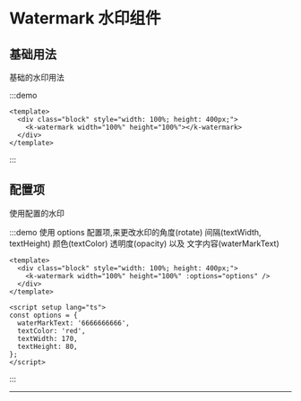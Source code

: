 # Watermark 水印组件

## 基础用法

基础的水印用法

:::demo

```vue
<template>
  <div class="block" style="width: 100%; height: 400px;">
    <k-watermark width="100%" height="100%"></k-watermark>
  </div>
</template>
```

:::

## 配置项

使用配置的水印

:::demo 使用 options 配置项,来更改水印的角度(rotate) 间隔(textWidth, textHeight) 颜色(textColor) 透明度(opacity) 以及 文字内容(waterMarkText)

```vue
<template>
  <div class="block" style="width: 100%; height: 400px;">
    <k-watermark width="100%" height="100%" :options="options" />
  </div>
</template>

<script setup lang="ts">
const options = {
  waterMarkText: '6666666666',
  textColor: 'red',
  textWidth: 170,
  textHeight: 80,
};
</script>
```

:::

---
